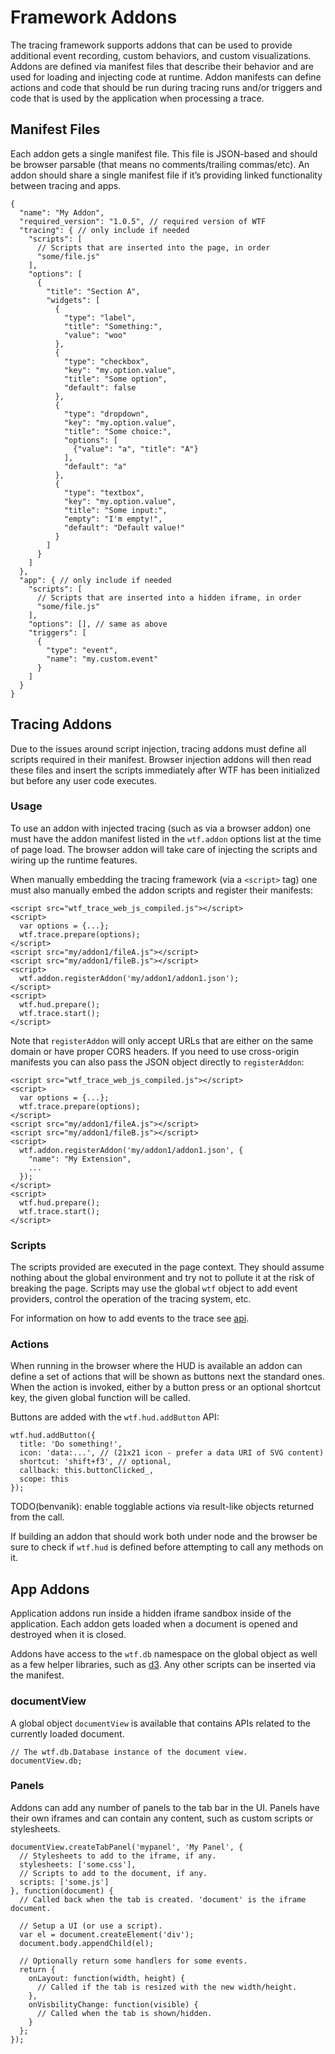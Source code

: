 Framework Addons
================

The tracing framework supports addons that can be used to provide additional event recording, custom behaviors, and custom visualizations. Addons are defined via manifest files that describe their behavior and are used for loading and injecting code at runtime. Addon manifests can define actions and code that should be run during tracing runs and/or triggers and code that is used by the application when processing a trace.

Manifest Files
--------------

Each addon gets a single manifest file. This file is JSON-based and should be browser parsable (that means no comments/trailing commas/etc). An addon should share a single manifest file if it’s providing linked functionality between tracing and apps.

    {
      "name": "My Addon",
      "required_version": "1.0.5", // required version of WTF
      "tracing": { // only include if needed
        "scripts": [
          // Scripts that are inserted into the page, in order
          "some/file.js"
        ],
        "options": [
          {
            "title": "Section A",
            "widgets": [
              {
                "type": "label",
                "title": "Something:",
                "value": "woo"
              },
              {
                "type": "checkbox",
                "key": "my.option.value",
                "title": "Some option",
                "default": false
              },
              {
                "type": "dropdown",
                "key": "my.option.value",
                "title": "Some choice:",
                "options": [
                  {"value": "a", "title": "A"}
                ],
                "default": "a"
              },
              {
                "type": "textbox",
                "key": "my.option.value",
                "title": "Some input:",
                "empty": "I'm empty!",
                "default": "Default value!"
              }
            ]
          }
        ]
      },
      "app": { // only include if needed
        "scripts": [
          // Scripts that are inserted into a hidden iframe, in order
          "some/file.js"
        ],
        "options": [], // same as above
        "triggers": [
          {
            "type": "event",
            "name": "my.custom.event"
          }
        ]
      }
    }

Tracing Addons
--------------

Due to the issues around script injection, tracing addons must define all scripts required in their manifest. Browser injection addons will then read these files and insert the scripts immediately after WTF has been initialized but before any user code executes.

### Usage

To use an addon with injected tracing (such as via a browser addon) one must have the addon manifest listed in the `wtf.addon` options list at the time of page load. The browser addon will take care of injecting the scripts and wiring up the runtime features.

When manually embedding the tracing framework (via a `<script>` tag) one must also manually embed the addon scripts and register their manifests:

    <script src="wtf_trace_web_js_compiled.js"></script>
    <script>
      var options = {...};
      wtf.trace.prepare(options);
    </script>
    <script src="my/addon1/fileA.js"></script>
    <script src="my/addon1/fileB.js"></script>
    <script>
      wtf.addon.registerAddon('my/addon1/addon1.json');
    </script>
    <script>
      wtf.hud.prepare();
      wtf.trace.start();
    </script>

Note that `registerAddon` will only accept URLs that are either on the same domain or have proper CORS headers. If you need to use cross-origin manifests you can also pass the JSON object directly to `registerAddon`:

    <script src="wtf_trace_web_js_compiled.js"></script>
    <script>
      var options = {...};
      wtf.trace.prepare(options);
    </script>
    <script src="my/addon1/fileA.js"></script>
    <script src="my/addon1/fileB.js"></script>
    <script>
      wtf.addon.registerAddon('my/addon1/addon1.json', {
        "name": "My Extension",
        ...
      });
    </script>
    <script>
      wtf.hud.prepare();
      wtf.trace.start();
    </script>

### Scripts

The scripts provided are executed in the page context. They should assume nothing about the global environment and try not to pollute it at the risk of breaking the page. Scripts may use the global `wtf` object to add event providers, control the operation of the tracing system, etc.

For information on how to add events to the trace see [api](api.md).

### Actions

When running in the browser where the HUD is available an addon can define a set of actions that will be shown as buttons next the standard ones. When the action is invoked, either by a button press or an optional shortcut key, the given global function will be called.

Buttons are added with the `wtf.hud.addButton` API:

    wtf.hud.addButton({
      title: 'Do something!',
      icon: 'data:...', // (21x21 icon - prefer a data URI of SVG content)
      shortcut: 'shift+f3', // optional,
      callback: this.buttonClicked_,
      scope: this
    });

TODO(benvanik): enable togglable actions via result-like objects returned from the call.

If building an addon that should work both under node and the browser be sure to check if `wtf.hud` is defined before attempting to call any methods on it.

App Addons
----------

Application addons run inside a hidden iframe sandbox inside of the application. Each addon gets loaded when a document is opened and destroyed when it is closed.

Addons have access to the `wtf.db` namespace on the global object as well as a few helper libraries, such as [d3](http://d3js.org/). Any other scripts can be inserted via the manifest.

### documentView

A global object `documentView` is available that contains APIs related to the currently loaded document.

    // The wtf.db.Database instance of the document view.
    documentView.db;

### Panels

Addons can add any number of panels to the tab bar in the UI. Panels have their own iframes and can contain any content, such as custom scripts or stylesheets.

    documentView.createTabPanel('mypanel', 'My Panel', {
      // Stylesheets to add to the iframe, if any.
      stylesheets: ['some.css'],
      // Scripts to add to the document, if any.
      scripts: ['some.js']
    }, function(document) {
      // Called back when the tab is created. 'document' is the iframe document.

      // Setup a UI (or use a script).
      var el = document.createElement('div');
      document.body.appendChild(el);

      // Optionally return some handlers for some events.
      return {
        onLayout: function(width, height) {
          // Called if the tab is resized with the new width/height.
        },
        onVisbilityChange: function(visible) {
          // Called when the tab is shown/hidden.
        }
      };
    });
